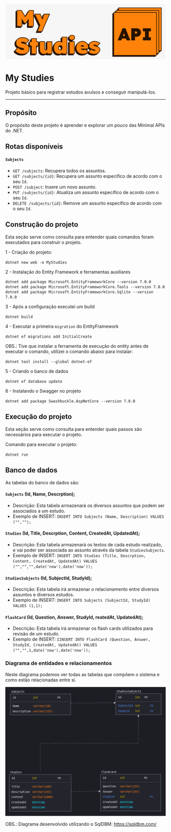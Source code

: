 ![capa do projeto](/repository-cover.png)

# My Studies
Projeto básico para registrar estudos avulsos e conseguir manipulá-los.

---

## Propósito

O propósito deste projeto é aprender e explorar um pouco das Minimal APIs do .NET.

## Rotas disponíveis

#### `Subjects`

- `GET /subjects`: Recupera todos os assuntos.
- `GET /subjects/{id}`: Recupera um assunto específico de acordo com o seu `Id`.
- `POST /subject`: Insere um novo assunto.
- `PUT /subjects/{id}`: Atualiza um assunto específico de acordo com o seu `Id`.
- `DELETE /subjects/{id}`: Remove um assunto específico de acordo com o seu `Id`.

## Construção do projeto

Esta seção serve como consulta para entender quais comandos foram executados para construir o projeto.


1 - Criação do projeto:
   
`dotnet new web -o MyStudies`

2 - Instalação do Entity Framework e ferramentas auxiliares

```
dotnet add package Microsoft.EntityFrameworkCore --version 7.0.0
dotnet add package Microsoft.EntityFrameworkCore.Tools --version 7.0.0
dotnet add package Microsoft.EntityFrameworkCore.Sqlite --version 7.0.0
```

3 -  Após a configuração executei um build

`dotnet build`

4 - Executar a primeira `migration` do EntityFramework

`dotnet ef migrations add InitialCreate`

OBS.: Tive que instalar a ferramenta de execução do entity antes de executar o comando, utilizei o comando abaixo para instalar:

`dotnet tool install --global dotnet-ef`

5 - Criando o banco de dados

`dotnet ef database update`

6 - Instalando o Swagger no projeto

`dotnet add package Swashbuckle.AspNetCore --version 7.0.0`

## Execução do projeto

Esta seção serve como consulta para entender quais passos são necessários para executar o projeto.


Comando para executar o projeto:

`dotnet run`


## Banco de dados

As tabelas do banco de dados são:

#### `Subjects` (Id, Name, Descrption);
  - Descrição: Esta tabela armazenará os diversos assuntos que podem ser associados a um estudo.
  - Exemplo de INSERT: `INSERT INTO Subjects (Name, Description) VALUES ("","");`

####  `Studies` (Id, Title, Descrption, Content, CreatedAt, UpdatedAt);
   - Descrição: Esta tabela armazenará os textos de cada estudo realizado, e vai poder ser associada ao assunto através da tabela `StudiesSubjects`.
   - Exemplo de INSERT: `INSERT INTO Studies (Title, Descrption, Content, CreatedAt, UpdatedAt) VALUES ("","","",date('now'),date('now'));`

#### `StudiesSubjects` (Id, SubjectId, StudyId);
  - Descrição: Esta tabela irá armazenar o relacionamento entre diversos assuntos e diversos estudos.
  - Exemplo de INSERT: `INSERT INTO Subjects (SubjectId, StudyId) VALUES (1,1);`
#### `FlashCard` (Id, Question, Answer, StudyId, reatedAt, UpdatedAt);
  - Descrição: Esta tabela irá armazenar os flash cards utilizados para revisão de um estudo.
  - Exemplo de INSERT: `IINSERT INTO FlashCard (Question, Answer, StudyId, CreatedAt, UpdatedAt) VALUES ("","",1,date('now'),date('now'));`

### Diagrama de entidades e relacionamentos

Neste diagrama podemos ver todas as tabelas que compõem o sistema e como estão relacionadas entre si.

![alt text](image.png)

OBS.: Diagrama desenvolvido utilizando o SqlDBM: https://sqldbm.com/